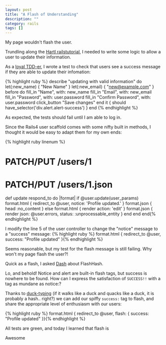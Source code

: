 ```yaml
---
layout: post
title: "A Flash of Understanding"
description: ""
category: rails
tags: []
---
```


My page wouldn't flash the user.

Trundling along the [Hartl railstutorial](http://ruby.railstutorial.org/chapters/updating-showing-and-deleting-users?version=4.0#top), I needed to write some logic to allow a user to update their information.

As a [loyal TDD-er](http://www.katieleonard.ca/tdd/testing/2013/06/14/TDD-is-the-way-to-be/), I wrote a test to check that users see a success message if they are able to update their infomation:

{% highlight ruby %}
describe "updating with valid information" do
  let(:new_name) { "New Name" }
  let(:new_email) { "new@example.com" }
  before do
    fill_in "Name", with: new_name
    fill_in "Email", with: new_email
    fill_in "Password", with: user.password
    fill_in "Confirm Password", with: user.password
    click_button "Save changes"
  end
  it { should have_selector('div.alert.alert-success') }
end
{% endhighlight %}

As expected, the tests should fail until I am able to log in.

Since the Rails4 user scaffold comes with some nifty built in methods, I thought it would be easy to adapt them for my own ends:

{% highlight ruby linenum %}
# PATCH/PUT /users/1
# PATCH/PUT /users/1.json
def update
  respond_to do |format|
    if @user.update(user_params)
      format.html { redirect_to @user, notice: 'Profile updated.' }
      format.json { head :no_content }
    else
      format.html { render action: 'edit' }
      format.json { render json: @user.errors, status: :unprocessable_entity }
    end
  end
end{% endhighlight %}

I modify the line 5 of the user controller to change the "notice" message to a "success" message:
{% highlight ruby %}
format.html { redirect_to @user, success: "Profile updated" }{% endhighlight %}

Seems reasonable, but my test for the flash message is still failing. Why won't my page flash the user?!

Quick as a flash, I asked [Dash](https://itunes.apple.com/us/app/dash-docs-snippets/id458034879?mt=12) about FlashHash.

Lo, and behold! Notice and alert are built-in flash tags, but success is nowhere to be found. How can I express the satisfaction of `SUCCESS!!` with a tag as mundane as notice:?

Thanks to [duck-typing](http://en.wikipedia.org/wiki/Duck_typing) (if it walks like a duck and quacks like a duck, it is probably a hash.. right?) we can add our spiffy `success:` tag to flash, and share the appropriate level of enthusiasm with our users:

{% highlight ruby %}
format.html { redirect_to @user, flash: { success: "Profile updated" }}{% endhighlight %}

All tests are green, and today I learned that flash is

Awesome